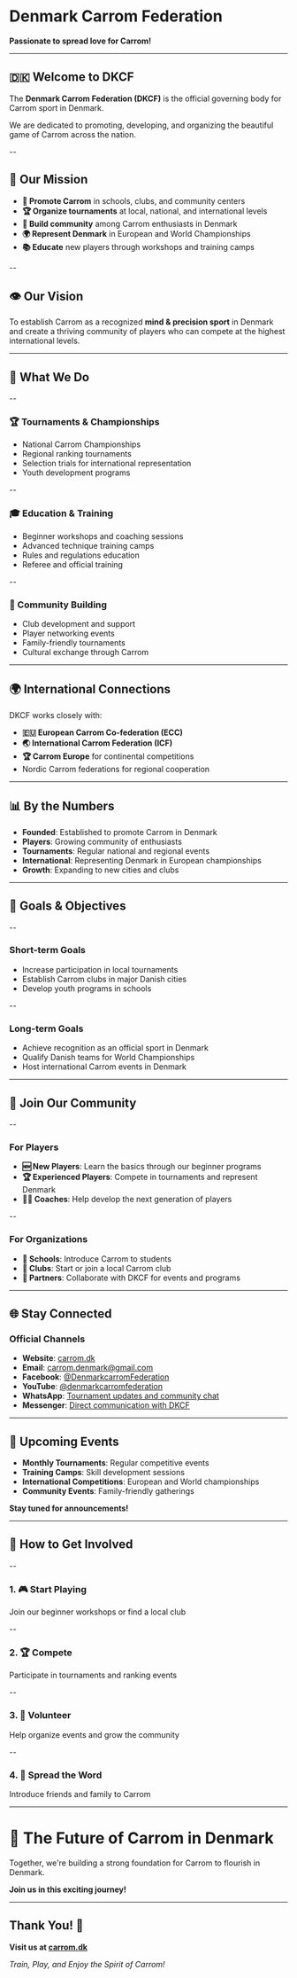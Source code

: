 # Denmark Carrom Federation

**Passionate to spread love for Carrom!**

---

## 🇩🇰 Welcome to DKCF

The **Denmark Carrom Federation (DKCF)** is the official governing body for Carrom sport in Denmark.

We are dedicated to promoting, developing, and organizing the beautiful game of Carrom across the nation.

--

## 🎯 Our Mission

- **🏫 Promote Carrom** in schools, clubs, and community centers
- **🏆 Organize tournaments** at local, national, and international levels
- **👥 Build community** among Carrom enthusiasts in Denmark
- **🌍 Represent Denmark** in European and World Championships
- **📚 Educate** new players through workshops and training camps

--

## 👁️ Our Vision

To establish Carrom as a recognized **mind & precision sport** in Denmark and create a thriving community of players who can compete at the highest international levels.

---

## 🎪 What We Do

--

### 🏆 Tournaments & Championships

- National Carrom Championships
- Regional ranking tournaments
- Selection trials for international representation
- Youth development programs

--

### 🎓 Education & Training

- Beginner workshops and coaching sessions
- Advanced technique training camps
- Rules and regulations education
- Referee and official training

--

### 🤝 Community Building

- Club development and support
- Player networking events
- Family-friendly tournaments
- Cultural exchange through Carrom

---

## 🌍 International Connections

DKCF works closely with:

- **🇪🇺 European Carrom Co-federation (ECC)**
- **🌏 International Carrom Federation (ICF)**
- **🏆 Carrom Europe** for continental competitions
- Nordic Carrom federations for regional cooperation

---

## 📊 By the Numbers

- **Founded**: Established to promote Carrom in Denmark
- **Players**: Growing community of enthusiasts
- **Tournaments**: Regular national and regional events
- **International**: Representing Denmark in European championships
- **Growth**: Expanding to new cities and clubs

---

## 🎯 Goals & Objectives

--

### Short-term Goals

- Increase participation in local tournaments
- Establish Carrom clubs in major Danish cities
- Develop youth programs in schools

--

### Long-term Goals

- Achieve recognition as an official sport in Denmark
- Qualify Danish teams for World Championships
- Host international Carrom events in Denmark

---

## 🤝 Join Our Community

--

### For Players

- **🆕 New Players**: Learn the basics through our beginner programs
- **🏆 Experienced Players**: Compete in tournaments and represent Denmark
- **👨‍🏫 Coaches**: Help develop the next generation of players

--

### For Organizations

- **🏫 Schools**: Introduce Carrom to students
- **🏢 Clubs**: Start or join a local Carrom club
- **🤝 Partners**: Collaborate with DKCF for events and programs

---

## 🌐 Stay Connected

### Official Channels

- **Website**: [carrom.dk](https://carrom.dk)
- **Email**: [carrom.denmark@gmail.com](mailto:carrom.denmark@gmail.com)
- **Facebook**: [@DenmarkcarromFederation](https://www.youtube.com/@denmarkcarromfederation)
- **YouTube**: [@denmarkcarromfederation](https://www.youtube.com/@denmarkcarromfederation)
- **WhatsApp**: [Tournament updates and community chat](https://chat.whatsapp.com/D2tRiCFvaOX0CAkCWmkSAS)
- **Messenger**: [Direct communication with DKCF](https://m.me/DenmarkcarromFederation)

---

## 📅 Upcoming Events

- **Monthly Tournaments**: Regular competitive events
- **Training Camps**: Skill development sessions
- **International Competitions**: European and World championships
- **Community Events**: Family-friendly gatherings

**Stay tuned for announcements!**

---

## 🎯 How to Get Involved

--

### 1. **🎮 Start Playing**

Join our beginner workshops or find a local club

--

### 2. **🏆 Compete**

Participate in tournaments and ranking events

--

### 3. **🤝 Volunteer**

Help organize events and grow the community

--

### 4. **📢 Spread the Word**

Introduce friends and family to Carrom

---

# 🚀 The Future of Carrom in Denmark

Together, we're building a strong foundation for Carrom to flourish in Denmark.

**Join us in this exciting journey!**

---

## Thank You! 🙏

**Visit us at [carrom.dk](https://carrom.dk)**

_Train, Play, and Enjoy the Spirit of Carrom!_
